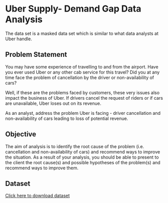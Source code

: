 # Uber Supply- Demand Gap Data Analysis
The data set is a masked data set which is similar to what data analysts at Uber handle.

## Problem Statement
You may have some experience of travelling to and from the airport. Have you ever used Uber or any other cab service for this travel? Did you at any time face the problem of cancellation by the driver or non-availability of cars?

 

Well, if these are the problems faced by customers, these very issues also impact the business of Uber. If drivers cancel the request of riders or if cars are unavailable, Uber loses out on its revenue.


As an analyst, address the problem Uber is facing - driver cancellation and non-availability of cars leading to loss of potential revenue. 

## Objective

The aim of analysis is to identify the root cause of the problem (i.e. cancellation and non-availability of cars) and recommend ways to improve the situation. As a result of your analysis, you should be able to present to the client the root cause(s) and possible hypotheses of the problem(s) and recommend ways to improve them. 

## Dataset
<a href="">Click here to download dataset</a>
